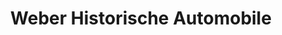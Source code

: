 ---
title: "Weber Historische Automobile"
url: /emmingen-liptingen/weber-historische-automobile/
shop: Autohaus
---